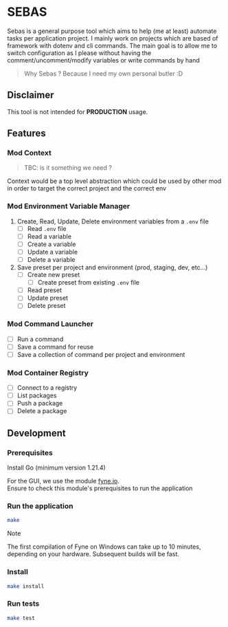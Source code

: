 # SEBAS

Sebas is a general purpose tool which aims to help (me at least) automate tasks per application project.
I mainly work on projects which are based of framework with dotenv and cli commands. The main goal is to allow me to switch configuration as I please without having the comment/uncomment/modify variables or write commands by hand

> Why Sebas ? Because I need my own personal butler :D


## Disclaimer

This tool is not intended for **PRODUCTION** usage.

## Features

### Mod Context

> TBC: is it something we need ?

Context would be a top level abstraction which could be used by other mod \
in order to target the correct project and the correct env

### Mod Environment Variable Manager

1. Create, Read, Update, Delete environment variables from a `.env` file
    - [ ] Read `.env` file
    - [ ] Read a variable
    - [ ] Create a variable
    - [ ] Update a variable
    - [ ] Delete a variable

2. Save preset per project and environment (prod, staging, dev, etc...)
    - [ ] Create new preset
      - [ ] Create preset from existing `.env` file
    - [ ] Read preset
    - [ ] Update preset
    - [ ] Delete preset

### Mod Command Launcher

- [ ] Run a command
- [ ] Save a command for reuse
- [ ] Save a collection of command per project and environment

### Mod Container Registry

- [ ] Connect to a registry
- [ ] List packages
- [ ] Push a package
- [ ] Delete a package

## Development
### Prerequisites

Install Go (minimum version 1.21.4)

For the GUI, we use the module [fyne.io](https://github.com/fyne-io/fyne). \
Ensure to check this module's prerequisites to run the application

### Run the application

```sh
make
```
> [!NOTE]
> The first compilation of Fyne on Windows can take up to 10 minutes, depending on your hardware. Subsequent builds will be fast.

### Install

```sh
make install
```

### Run tests

```sh
make test
```
